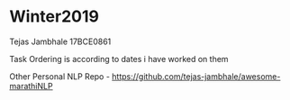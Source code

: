 # Winter2019

Tejas Jambhale 17BCE0861

Task Ordering is according to dates i have worked on them

Other Personal NLP Repo - https://github.com/tejas-jambhale/awesome-marathiNLP
